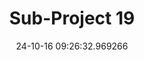 ---
date: 24-10-16 09:26:32.969266
excerpt: 'Torino 4U: 10 things to see around you'
header:
  teaser: https://via.placeholder.com/200x200.png
order: 18
sidebar:
- image: https://via.placeholder.com/350x250.png
  image_alt: logo
  text: Here we discuss the Objective of the UC
  title: Objective
title: Sub-Project 19
---